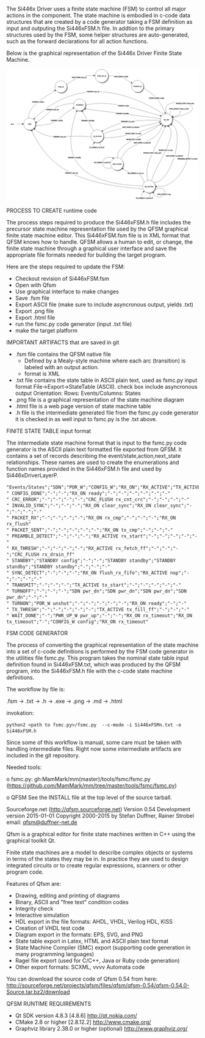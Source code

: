 The Si446x Driver uses a finite state machine (FSM) to control all major
actions in the component. The state machine is embodied in c-code data
structures that are created by a code generator taking a FSM definition as
input and outputing the Si446xFSM.h file. In addtion to the primary
structures used by the FSM, some helper structures are auto-generated, such
as the forward declarations for all action functions.

Below is the graphical representation of the Si446x Driver Finite State Machine.

![Si446xDriverLayer](Si446xFSM.png)

PROCESS TO CREATE runtime code

The process steps required to produce the Si446xFSM.h file includes the
precursor state machine representation file used by the QFSM graphical
finite state machine editor. This Si446xFSM.fsm file is in XML format that
QFSM knows how to handle. QFSM allows a human to edit, or change, the
finite state machine through a graphical user interface and save the
appropriate file formats needed for building the target program.

Here are the steps required to update the FSM:

- Checkout revision of Si446xFSM.fsm
- Open with Qfsm
- Use graphical interface to make changes
- Save .fsm file
- Export ASCII file (make sure to include asyncronous output, yields .txt)
- Export .png file
- Export .html file
- run the fsmc.py code generator (input .txt file)
- make the target platform

IMPORTANT ARTIFACTS that are saved in git

- .fsm file contains the QFSM native file
    - Defined by a Mealy-style machine where each arc (transition) is labeled with an output action.
    - format is XML
- .txt file contains the state table in ASCII plain text, used as fsmc.py input format
  File->Export->StateTable (ASCII).  check box include asyncronous output
        Orientation: Rows: Events/Columns: States
- .png file is a graphical representation of the state machine diagram
- .html file is a web page version of state machine table
- .h file is the intermediate generated file from the fsmc.py code generator it is checked in as well
  input to fsmc.py is the .txt above.


FINITE STATE TABLE input format

The intermediate state machine format that is input to the fsmc.py code
generator is the ASCII plain text formatted file exported from QFSM. It
contains a set of records describing the event/state,action,next_state
relationships. These names are used to create the enumerations and function
names provided in the Si446xFSM.h file and used by Si446xDriverLayerP.

```
"Events/States";"SDN";"POR_W";"CONFIG_W";"RX_ON";"RX_ACTIVE";"TX_ACTIVE";"STANDBY";"PWR_UP_W";"CRC_FLUSH"
" CONFIG_DONE";"-";"-";"RX_ON ready";"-";"-";"-";"-";"-";"-"
" CRC_ERROR";"-";"-";"-";"-";"CRC_FLUSH rx_cnt_crc";"-";"-";"-";"-"
" INVALID_SYNC";"-";"-";"-";"RX_ON clear_sync";"RX_ON clear_sync";"-";"-";"-";"-"
" PACKET_RX";"-";"-";"-";"-";"RX_ON rx_cmp";"-";"-";"-";"RX_ON rx_flush"
" PACKET_SENT";"-";"-";"-";"-";"-";"RX_ON tx_cmp";"-";"-";"-"
" PREAMBLE_DETECT";"-";"-";"-";"RX_ACTIVE rx_start";"-";"-";"-";"-";"-"
" RX_THRESH";"-";"-";"-";"-";"RX_ACTIVE rx_fetch_ff";"-";"-";"-";"CRC_FLUSH rx_drain_ff"
" STANDBY";"STANDBY config";"-";"-";"STANDBY standby";"STANDBY standby";"STANDBY standby";"-";"-";"-"
" SYNC_DETECT";"-";"-";"-";"RX_ON flush_rx_fifo";"RX_ACTIVE nop";"-";"-";"-";"-"
" TRANSMIT";"-";"-";"-";"TX_ACTIVE tx_start";"-";"-";"-";"-";"-"
" TURNOFF";"-";"-";"-";"SDN pwr_dn";"SDN pwr_dn";"SDN pwr_dn";"SDN pwr_dn";"-";"-"
" TURNON";"POR_W unshut";"-";"-";"-";"-";"-";"RX_ON ready";"-";"-"
" TX_THRESH";"-";"-";"-";"-";"-";"TX_ACTIVE tx_fill_ff";"-";"-";"-"
" WAIT_DONE";"-";"PWR_UP_W pwr_up";"-";"-";"RX_ON rx_timeout";"RX_ON tx_timeout";"-";"CONFIG_W config";"RX_ON rx_timeout"
```


FSM CODE GENERATOR

The process of converting the graphical representation of the state machine
into a set of c-code definitions is performed by the FSM code generator in
the utilities file fsmc.py. This program takes the nominal state table
input definition found in Si446xFSM.txt, which was produced by the QFSM
program, into the Si446xFSM.h file with the c-code state machine
definitions.

The workflow by file is:

.fsm -> .txt -> .h -> .exe
     -> .png -> .md
     -> .html

invokation:

    python2 <path to fsmc.py>/fsmc.py  --c-mode -i Si446xFSMn.txt -o Si446xFSM.h

Since some of this workflow is manual, some care must be taken with
handling intermediate files. Right now some intermediate artifacts are
included in the git repository.


Needed tools:

o fsmc.py: gh:MamMark/mm(master)/tools/fsmc/fsmc.py
        (https://github.com/MamMark/mm/tree/master/tools/fsmc/fsmc.py)

o QFSM
See the INSTALL file at the top level of the source tarball.

Sourceforge.net (http://qfsm.sourceforge.net)
Version 0.54
Development version 2015-01-01
Copyright 2000-2015 by Stefan Duffner, Rainer Strobel
email: qfsm@duffner-net.de

Qfsm is a graphical editor for finite state machines written in C++ using the graphical toolkit Qt.

Finite state machines are a model to describe complex objects or systems in
terms of the states they may be in. In practice they are used to design
integrated circuits or to create regular expressions, scanners or other
program code.

Features of Qfsm are:

- Drawing, editing and printing of diagrams
- Binary, ASCII and "free text" condition codes
- Integrity check
- Interactive simulation
- HDL export in the file formats: AHDL, VHDL, Verilog HDL, KISS
- Creation of VHDL test code
- Diagram export in the formats: EPS, SVG, and PNG
- State table export in Latex, HTML and ASCII plain text format
- State Machine Compiler (SMC) export (supporting code generation in many programming languages)
- Ragel file export (used for C/C++, Java or Ruby code generation)
- Other export formats: SCXML, vvvv Automata code

You can download the source code of Qfsm 0.54 from here:
http://sourceforge.net/projects/qfsm/files/qfsm/qfsm-0.54/qfsm-0.54.0-Source.tar.bz2/download

QFSM RUNTIME REQUIREMENTS

- Qt SDK version 4.8.3 [4.8.6] http://qt.nokia.com/
- CMake 2.8 or higher [2.8.12.2] http://www.cmake.org/
- Graphviz library 2.38.0 or higher (optional) http://www.graphviz.org/
